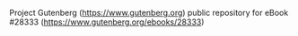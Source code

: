 Project Gutenberg (https://www.gutenberg.org) public repository for eBook #28333 (https://www.gutenberg.org/ebooks/28333)
